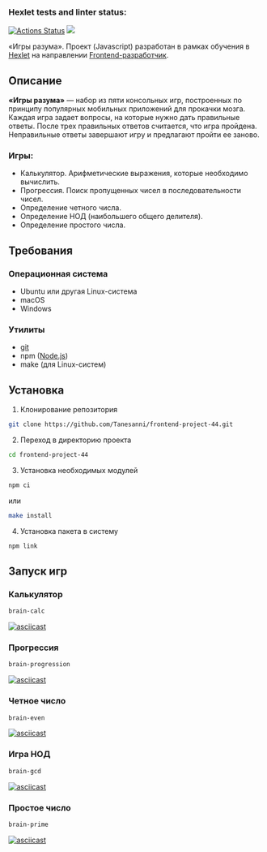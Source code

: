### Hexlet tests and linter status:
[![Actions Status](https://github.com/Tanesanni/frontend-project-44/actions/workflows/hexlet-check.yml/badge.svg)](https://github.com/Tanesanni/frontend-project-44/actions)
<a href="https://codeclimate.com/github/Tanesanni/frontend-project-44/maintainability"><img src="https://api.codeclimate.com/v1/badges/82bd829aaf8d39e1aa24/maintainability" /></a>

«Игры разума». Проект (Javascript) разработан в рамках обучения в [Hexlet](https://ru.hexlet.io/) на направлении [Frontend-разработчик](https://ru.hexlet.io/programs/frontend/).

## Описание
**«Игры разума»** — набор из пяти консольных игр, построенных по принципу популярных мобильных приложений для прокачки мозга. Каждая игра задает вопросы, на которые нужно дать правильные ответы. После трех правильных ответов считается, что игра пройдена. Неправильные ответы завершают игру и предлагают пройти ее заново. 

### Игры:
 - Калькулятор. Арифметические выражения, которые необходимо вычислить.
 - Прогрессия. Поиск пропущенных чисел в последовательности чисел.
 - Определение четного числа.
 - Определение НОД (наибольшего общего делителя).
 - Определение простого числа.

## Требования
### Операционная система
 - Ubuntu или другая Linux-система
 - macOS
 - Windows
### Утилиты
 - [git](https://git.github.io/git-scm.com/downloads)
 - npm ([Node.js](https://nodejs.org/))
 - make (для Linux-систем)


## Установка
1. Клонирование репозитория
```bash
git clone https://github.com/Tanesanni/frontend-project-44.git
```

2. Переход в директорию проекта
```bash
cd frontend-project-44
```

3. Установка необходимых модулей
```bash
npm ci
```
или
```bash
make install
```

4. Установка пакета в систему
```bash
npm link
```

## Запуск игр
### Калькулятор
```bash
brain-calc
```
[![asciicast](https://asciinema.org/a/cO3SGvkkz1CSnXKPrRUzKR4PC.svg)](https://asciinema.org/a/cO3SGvkkz1CSnXKPrRUzKR4PC)

### Прогрессия
```bash
brain-progression
```
[![asciicast](https://asciinema.org/a/WJnGEo0AoFRMNLWNjKyfnwwIJ.svg)](https://asciinema.org/a/WJnGEo0AoFRMNLWNjKyfnwwIJ)

### Четное число
```bash
brain-even
```
[![asciicast](https://asciinema.org/a/2eYx1HmuhKFBZtgOrEjAkNjz2.svg)](https://asciinema.org/a/2eYx1HmuhKFBZtgOrEjAkNjz2)

### Игра НОД
```bash
brain-gcd
```
[![asciicast](https://asciinema.org/a/uvl8inx1noCBUTwv0VHNjApiq.svg)](https://asciinema.org/a/uvl8inx1noCBUTwv0VHNjApiq)

### Простое число
```bash
brain-prime
```
[![asciicast](https://asciinema.org/a/ZLKezQr3uYOGvwvZkylXjR04M.svg)](https://asciinema.org/a/ZLKezQr3uYOGvwvZkylXjR04M)